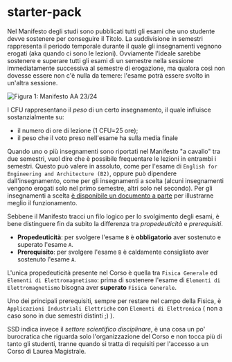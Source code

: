 # starter-pack

Nel Manifesto degli studi sono pubblicati tutti gli esami che uno studente devve sostenere per conseguire il Titolo. La suddivisione in semestri rappresenta il periodo temporale durante il quale gli insegnamenti vegnono erogati (aka quando ci sono le lezioni). Ovviamente l'ideale sarebbe sostenere e superare tutti gli esami di un semestre nella sessione immediatamente successiva al semestre di erogazione, ma qualora così non dovesse essere non c'è nulla da temere: l'esame potrà essere svolto in un'altra sessione.

![Figura 1: Manifesto AA 23/24](img/manifesto)

I CFU rappresentano il *peso* di un certo insegnamento, il quale influisce sostanzialmente su:

- il numero di ore di lezione (1 CFU=25 ore);
- il peso che il voto preso nell'esame ha sulla media finale

Quando uno o più insegnamenti sono riportati nel Manifesto "a cavallo" tra due semestri, vuol dire che è possibile frequentare le lezioni in entrambi i semestri. Questo può valere in assoluto, come per l'esame di `English for Engineering and Architecture (B2)`, oppure può dipendere dall'insegnamento, come per gli insegnamenti a scelta (alcuni insegnamenti vengono erogati solo nel primo semestre, altri solo nel secondo). Per gli insegnamenti a scelta [è disponibile un documento a parte]() per illustrarne meglio il funzionamento.

Sebbene il Manifesto tracci un filo logico per lo svolgimento degli esami, è bene distinguere fin da subito la differenza tra *propedeuticità* e *prerequisiti*.

- **Propedeuticità**: per svolgere l'esame `B` è **obbligatorio** aver sostenuto <underline>e superato</underline> l'esame `A`.
- **Prerequisito**: per svolgere l'esame `B` è caldamente consigliato aver sostenuto l'esame `A`.

L'unica propedeuticità presente nel Corso è quella tra `Fisica Generale` ed `Elementi di Elettromagnetismo`: prima di sostenere l'esame di `Elementi di Elettromagnetismo` bisogna aver **superato** `Fisica Generale`.

Uno dei principali prerequisiti, sempre per restare nel campo della Fisica, è `Applicazioni Industriali Elettriche` con `Elementi di Elettronica` ( non a caso sono in due semestri distinti ;\) ).

SSD indica invece il *settore scientifico disciplinare*, è una cosa un po' burocratica che riguarda solo l'organizzazione del Corso e non tocca più di tanto gli studenti, tranne quando si tratta di requisiti per l'accesso a un Corso di Laurea Magistrale.
